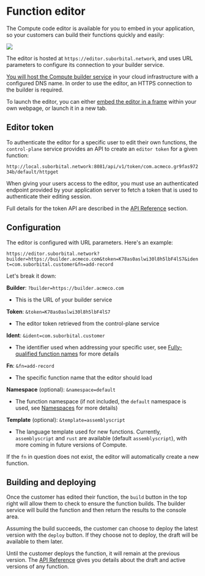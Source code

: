 # Function editor

The Compute code editor is available for you to embed in your application, so your customers can build their functions quickly and easily:

![](../../assets/rocketship-screen.png)

The editor is hosted at `https://editor.suborbital.network`, and uses URL parameters to configure its connection to your builder service.

[You will host the Compute builder service](../concepts/data-plane-vs-control-plane.md) in your cloud infrastructure with a configured DNS name. In order to use the editor, an HTTPS connection to the builder is required.

To launch the editor, you can either [embed the editor in a frame](https://developer.mozilla.org/en-US/docs/Web/HTML/Element/iframe) within your own webpage, or launch it in a new tab.

## Editor token

To authenticate the editor for a specific user to edit their own functions, the `control-plane` service provides an API to create an `editor token` for a given function:

`http://local.suborbital.network:8081/api/v1/token/com.acmeco.gr9fas97234b/default/httpget`

When giving your users access to the editor, you must use an authenticated endpoint provided by your application server to fetch a token that is used to authenticate their editing session.

Full details for the token API are described in the [API Reference](../api-reference/api-reference.md) section.

## Configuration

The editor is configured with URL parameters. Here's an example:

`https://editor.suborbital.network?builder=https://builder.acmeco.com&token=K78as0aslwi30l8h5lbF4lS7&ident=com.suborbital.customer&fn=add-record`

Let's break it down:

**Builder**: `?builder=https://builder.acmeco.com`

* This is the URL of your builder service

**Token**: `&token=K78as0aslwi30l8h5lbF4lS7`

* The editor token retrieved from the control-plane service

**Ident**: `&ident=com.suborbital.customer`

* The identifier used when addressing your specific user, see [Fully-qualified function names](../concepts/fully-qualified-function-names.md) for more details

**Fn**: `&fn=add-record`

* The specific function name that the editor should load

**Namespace** (optional): `&namespace=default`

* The function namespace (if not included, the `default` namespace is used, see [Namespaces](../concepts/namespaces.md) for more details)

**Template** (optional): `&template=assemblyscript`

* The language template used for new functions. Currently, `assemblyscript` and `rust` are available (default `assemblyscript`), with more coming in future versions of Compute.

If the `fn` in question does not exist, the editor will automatically create a new function.

## Building and deploying

Once the customer has edited their function, the `build` button in the top right will allow them to check to ensure the function builds. The builder service will build the function and then return the results to the console area.

Assuming the build succeeds, the customer can choose to deploy the latest version with the `deploy` button. If they choose not to deploy, the draft will be available to them later.

Until the customer deploys the function, it will remain at the previous version. The [API Reference](../api-reference/api-reference.md) gives you details about the draft and active versions of any function.
